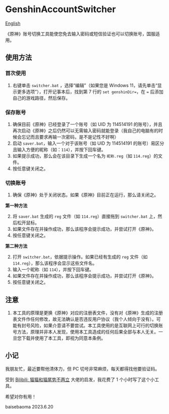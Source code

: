 # GenshinAccountSwitcher

[English](readme_english.md)

《原神》账号切换工具能使您免去输入密码或短信验证也可以切换账号，国服适用。

## 使用方法

### 首次使用

1. 右键单击 `switcher.bat` ，选择“编辑”（如果您是 Windows 11，请先单击“显示更多选项”），打开记事本后，找到第 7 行的 `set genshinDir=`，在 `=` 后添加自己的游戏路径，然后保存。

### 保存账号

1. 确保目前《原神》已经登录了一个账号（如 UID 为 114514191 的账号），并且再次启动《原神》之后仍然可以无需输入密码就能登录（我自己的电脑有的时候会忘记而且要求再输一次密码，是不是记性不好啊）
2. 启动 `saver.bat`，输入一个对于该账号（如 UID 为 114514191 的账号）易区分且输入方便的昵称（如：`114`），并按下回车键。
3. 如果提示成功，那么会在该目录下生成一个名为 `昵称.reg`（如 `114.reg`）的文件。
4. 按任意键关闭之。

### 切换账号

1. 确保《原神》处于关闭状态。如果《原神》目前正在运行，那么请关闭之。

**第一种方法**

2. 将 `saver.bat` 生成的 `reg` 文件（如 `114.reg`）直接拖到 `switcher.bat` 上，然后松开鼠标。
3. 如果文件存在并操作成功，那么该程序会提示成功，并尝试打开《原神》。
4. 按任意键关闭之。

**第二种方法**

2. 打开 `switcher.bat`，依据提示操作。如果已经有生成的 `reg` 文件（如 `114.reg`），那么该程序会显示这些文件名。
3. 输入一个昵称（如 `114`），并按下回车键。
4. 如果文件存在并操作成功，那么该程序会提示成功，并尝试打开《原神》。
5. 按任意键关闭之。

## 注意

1. 本工具的原理是更换《原神》对应的注册表文件，没有对《原神》生成的注册表文件作任何修改，故无法确认是否违反用户协议（我个人倾向于没有）。可能有封号风险，如果介意请不要尝试。本工具使用的是互联网上可行的切换账号方法，原理并非本人发现，使用本工具造成的任何后果全部与本人无关。一旦您下载并使用了本工具，即视为同意本条例。

## 小记

我朋友忙，最近要帮他清体力，但 PC 切号非常麻烦，每天都得找他要验证码。

受到 [Bilibili: 猫猫和猫尾势不两立](https://www.bilibili.com/read/cv11004659/) 大佬的启发，我花费了 1 个小时写了这个小工具。

希望对你有用！

baisebaoma 2023.6.20
